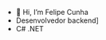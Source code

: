 - 👋 Hi, I’m Felipe Cunha
- Desenvolvedor backend]
- C# .NET





<!---
fcunha97/fcunha97 is a ✨ special ✨ repository because its `README.md` (this file) appears on your GitHub profile.
You can click the Preview link to take a look at your changes.
--->
